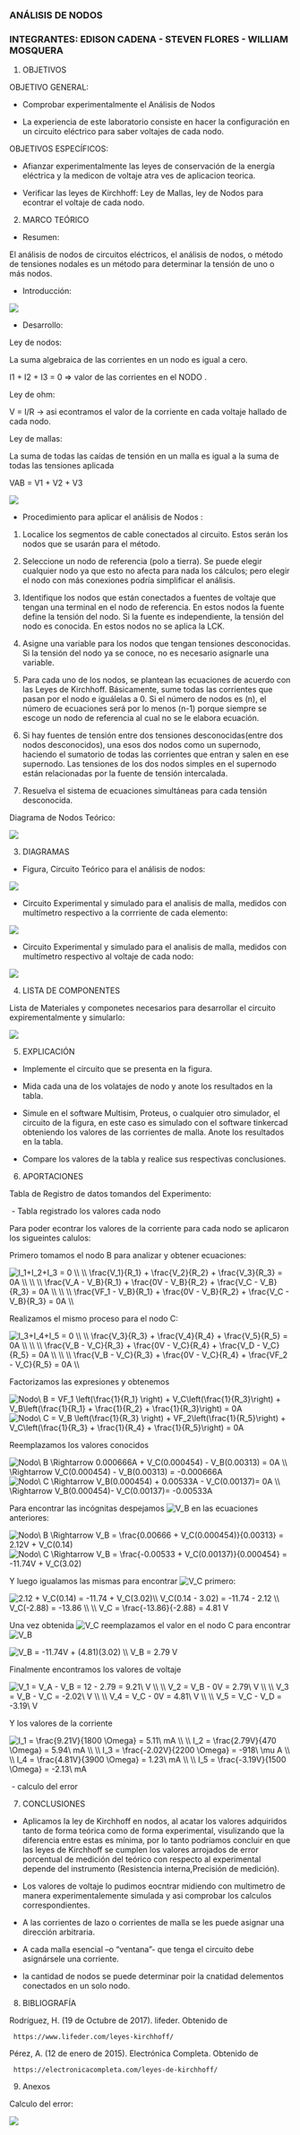 ### ANÁLISIS DE NODOS


### INTEGRANTES: EDISON CADENA - STEVEN FLORES - WILLIAM MOSQUERA


1. OBJETIVOS


OBJETIVO GENERAL:

* Comprobar experimentalmente el Análisis de Nodos

* La experiencia de este laboratorio consiste en hacer la configuración en un circuito eléctrico para saber voltajes de cada nodo.

OBJETIVOS ESPECÍFICOS: 

* Afianzar experimentalmente las leyes de conservación de la energía eléctrica y la medicon de voltaje atra ves de aplicacion teorica.

* Verificar las leyes de Kirchhoff: Ley de Mallas, ley de Nodos para econtrar el voltaje de cada nodo.


2. MARCO TEÓRICO 


* Resumen:

El análisis de nodos de circuitos eléctricos, el análisis de nodos, o método de tensiones nodales es un método para determinar la tensión de uno o más nodos.

* Introducción:

![](https://github.com/eddy90cg/Laboratorio_3/blob/main/img/Mentefacto.jpg)

* Desarrollo:

Ley de nodos:

 La suma algebraica de las corrientes en un nodo es igual a cero.      

I1 + I2 + I3 = 0 => valor de las corrientes en el NODO .

Ley de ohm: 

V = I/R -> asi econtramos el valor de la corriente en cada voltaje hallado de cada nodo.

Ley de mallas: 

La suma de todas las caídas de tensión en un malla es igual a la suma de todas las tensiones aplicada

VAB = V1 + V2 + V3

![](https://github.com/eddy90cg/Laboratorio_3/blob/main/img/circuito%20marco%20teorico.jpg)


* Procedimiento para aplicar el análisis de Nodos :


1.  Localice los segmentos de cable conectados al circuito. Estos serán los nodos que se usarán para el método.

2.  Seleccione un nodo de referencia (polo a tierra). Se puede elegir cualquier nodo ya que esto no afecta para nada los cálculos; pero elegir el nodo con más conexiones podría simplificar el análisis.

3.  Identifique los nodos que están conectados a fuentes de voltaje que tengan una terminal en el nodo de referencia. En estos nodos la fuente define la tensión del nodo. Si la fuente es independiente, la tensión del nodo es conocida. En estos nodos no se aplica la LCK.

4.  Asigne una variable para los nodos que tengan tensiones desconocidas. Si la tensión del nodo ya se conoce, no es necesario asignarle una variable.

5.  Para cada uno de los nodos, se plantean las ecuaciones de acuerdo con las Leyes de Kirchhoff. Básicamente, sume todas las corrientes que pasan por el nodo e iguálelas a 0. Si el número de nodos es (n), el número de ecuaciones será por lo menos (n-1) porque siempre se escoge un nodo de referencia al cual no se le elabora ecuación.

6.  Si hay fuentes de tensión entre dos tensiones desconocidas(entre dos nodos desconocidos), una esos dos nodos como un supernodo, haciendo el sumatorio de todas las corrientes que entran y salen en ese supernodo. Las tensiones de los dos nodos simples en el supernodo están relacionadas por la fuente de tensión intercalada.

7.  Resuelva el sistema de ecuaciones simultáneas para cada tensión desconocida.

Diagrama de Nodos Teórico:

![](https://github.com/eddy90cg/Laboratorio_3/blob/main/img/diagrama%20nodos%20teorico.jpg)


3. DIAGRAMAS

* Figura, Circuito Teórico para el análisis de nodos:

![](https://github.com/eddy90cg/Laboratorio_3/blob/main/img/diagrama.jpeg)

* Circuito Experimental y simulado para el analisis de malla, medidos con multímetro respectivo a la corrriente de cada elemento:

![](https://github.com/eddy90cg/Laboratorio_3/blob/main/img/Medicion%20de%20Corriente.jpeg)

* Circuito Experimental y simulado para el analisis de malla, medidos con multímetro respectivo al voltaje de cada nodo:

![](https://github.com/eddy90cg/Laboratorio_3/blob/main/img/Medicion%20de%20Voltaje.jpeg)

4. LISTA DE COMPONENTES

Lista de Materiales y componetes necesarios para desarrollar el circuito expirementalmente y simularlo:

![](https://github.com/eddy90cg/Laboratorio_3/blob/main/img/materiales%20o%20euipo%20lab%203.jpg)


5. EXPLICACIÓN


* Implemente el circuito que se presenta en la figura.

* Mida cada una de los volatajes de nodo y anote los resultados en la tabla.

* Simule en el software Multisim, Proteus, o cualquier otro simulador, el circuito
de la figura, en este caso es simulado con el software tinkercad obteniendo los valores de las corrientes de malla. Anote los resultados
en la tabla.

* Compare los valores de la tabla  y realice sus respectivas conclusiones.


6. APORTACIONES


Tabla de Registro de datos tomandos del Experimento:


![]()    - Tabla registrado los valores cada nodo


Para poder econtrar los valores de la corriente para cada nodo se aplicaron los sigueintes calulos:

Primero tomamos el nodo B para analizar y obtener ecuaciones:

<img src="https://latex.codecogs.com/svg.latex?I_1&plus;I_2&plus;I_3&space;=&space;0&space;\\&space;\\&space;\frac{V_1}{R_1}&space;&plus;&space;\frac{V_2}{R_2}&space;&plus;&space;\frac{V_3}{R_3}&space;=&space;0A&space;\\&space;\\&space;\\&space;\frac{V_A&space;-&space;V_B}{R_1}&space;&plus;&space;\frac{0V&space;-&space;V_B}{R_2}&space;&plus;&space;\frac{V_C&space;-&space;V_B}{R_3}&space;=&space;0A&space;\\&space;\\&space;\\&space;\frac{VF_1&space;-&space;V_B}{R_1}&space;&plus;&space;\frac{0V&space;-&space;V_B}{R_2}&space;&plus;&space;\frac{V_C&space;-&space;V_B}{R_3}&space;=&space;0A&space;\\" title="I_1+I_2+I_3 = 0 \\ \\ \frac{V_1}{R_1} + \frac{V_2}{R_2} + \frac{V_3}{R_3} = 0A \\ \\ \\ \frac{V_A - V_B}{R_1} + \frac{0V - V_B}{R_2} + \frac{V_C - V_B}{R_3} = 0A \\ \\ \\ \frac{VF_1 - V_B}{R_1} + \frac{0V - V_B}{R_2} + \frac{V_C - V_B}{R_3} = 0A \\" />

Realizamos el mismo proceso para el nodo C:

<img src="https://latex.codecogs.com/svg.latex?I_3&plus;I_4&plus;I_5&space;=&space;0&space;\\&space;\\&space;\frac{V_3}{R_3}&space;&plus;&space;\frac{V_4}{R_4}&space;&plus;&space;\frac{V_5}{R_5}&space;=&space;0A&space;\\&space;\\&space;\\&space;\frac{V_B&space;-&space;V_C}{R_3}&space;&plus;&space;\frac{0V&space;-&space;V_C}{R_4}&space;&plus;&space;\frac{V_D&space;-&space;V_C}{R_5}&space;=&space;0A&space;\\&space;\\&space;\\&space;\frac{V_B&space;-&space;V_C}{R_3}&space;&plus;&space;\frac{0V&space;-&space;V_C}{R_4}&space;&plus;&space;\frac{VF_2&space;-&space;V_C}{R_5}&space;=&space;0A&space;\\" title="I_3+I_4+I_5 = 0 \\ \\ \frac{V_3}{R_3} + \frac{V_4}{R_4} + \frac{V_5}{R_5} = 0A \\ \\ \\ \frac{V_B - V_C}{R_3} + \frac{0V - V_C}{R_4} + \frac{V_D - V_C}{R_5} = 0A \\ \\ \\ \frac{V_B - V_C}{R_3} + \frac{0V - V_C}{R_4} + \frac{VF_2 - V_C}{R_5} = 0A \\" />

Factorizamos las expresiones y obtenemos 

<img src="https://latex.codecogs.com/svg.latex?Nodo\&space;B&space;=&space;VF_1&space;\left(\frac{1}{R_1}&space;\right)&space;&plus;&space;V_C\left(\frac{1}{R_3}\right)&space;&plus;&space;V_B\left(\frac{1}{R_1}&space;&plus;&space;\frac{1}{R_2}&space;&plus;&space;\frac{1}{R_3}\right)&space;=&space;0A" title="Nodo\ B = VF_1 \left(\frac{1}{R_1} \right) + V_C\left(\frac{1}{R_3}\right) + V_B\left(\frac{1}{R_1} + \frac{1}{R_2} + \frac{1}{R_3}\right) = 0A" />

<img src="https://latex.codecogs.com/svg.latex?Nodo\&space;C&space;=&space;V_B&space;\left(\frac{1}{R_3}&space;\right)&space;&plus;&space;VF_2\left(\frac{1}{R_5}\right)&space;&plus;&space;V_C\left(\frac{1}{R_3}&space;&plus;&space;\frac{1}{R_4}&space;&plus;&space;\frac{1}{R_5}\right)&space;=&space;0A" title="Nodo\ C = V_B \left(\frac{1}{R_3} \right) + VF_2\left(\frac{1}{R_5}\right) + V_C\left(\frac{1}{R_3} + \frac{1}{R_4} + \frac{1}{R_5}\right) = 0A" />

Reemplazamos los valores conocidos

<img src="https://latex.codecogs.com/svg.latex?Nodo\&space;B&space;\Rightarrow&space;0.000666A&space;&plus;&space;V_C(0.000454)&space;-&space;V_B(0.00313)&space;=&space;0A&space;\\&space;\Rightarrow&space;V_C(0.000454)&space;-&space;V_B(0.00313)&space;=&space;-0.000666A" title="Nodo\ B \Rightarrow 0.000666A + V_C(0.000454) - V_B(0.00313) = 0A \\ \Rightarrow V_C(0.000454) - V_B(0.00313) = -0.000666A" />

<img src="https://latex.codecogs.com/svg.latex?Nodo\&space;C&space;\Rightarrow&space;V_B(0.000454)&space;&plus;&space;0.00533A&space;-&space;V_C(0.00137)=&space;0A&space;\\&space;\Rightarrow&space;V_B(0.000454)-&space;V_C(0.00137)=&space;-0.00533A" title="Nodo\ C \Rightarrow V_B(0.000454) + 0.00533A - V_C(0.00137)= 0A \\ \Rightarrow V_B(0.000454)- V_C(0.00137)= -0.00533A" />

Para encontrar las incógnitas despejamos <img src="https://latex.codecogs.com/svg.latex?V_B" title="V_B" /> en las ecuaciones anteriores:

<img src="https://latex.codecogs.com/svg.latex?Nodo\&space;B&space;\Rightarrow&space;V_B&space;=&space;\frac{0.00666&space;&plus;&space;V_C(0.000454)}{0.00313}&space;=&space;2.12V&space;&plus;&space;V_C(0.14)" title="Nodo\ B \Rightarrow V_B = \frac{0.00666 + V_C(0.000454)}{0.00313} = 2.12V + V_C(0.14)" />

<img src="https://latex.codecogs.com/svg.latex?Nodo\&space;C&space;\Rightarrow&space;V_B&space;=&space;\frac{-0.00533&space;&plus;&space;V_C(0.00137)}{0.000454}&space;=&space;-11.74V&space;&plus;&space;V_C(3.02)" title="Nodo\ C \Rightarrow V_B = \frac{-0.00533 + V_C(0.00137)}{0.000454} = -11.74V + V_C(3.02)" />

Y luego igualamos las mismas para encontrar <img src="https://latex.codecogs.com/svg.latex?V_C" title="V_C" /> primero:

<img src="https://latex.codecogs.com/svg.latex?2.12&space;&plus;&space;V_C(0.14)&space;=&space;-11.74&space;&plus;&space;V_C(3.02)\\&space;V_C(0.14&space;-&space;3.02)&space;=&space;-11.74&space;-&space;2.12&space;\\&space;V_C(-2.88)&space;=&space;-13.86&space;\\&space;\\&space;V_C&space;=&space;\frac{-13.86}{-2.88}&space;=&space;4.81&space;V" title="2.12 + V_C(0.14) = -11.74 + V_C(3.02)\\ V_C(0.14 - 3.02) = -11.74 - 2.12 \\ V_C(-2.88) = -13.86 \\ \\ V_C = \frac{-13.86}{-2.88} = 4.81 V" />

Una vez obtenida <img src="https://latex.codecogs.com/svg.latex?V_C" title="V_C" /> reemplazamos el valor en el nodo C para encontrar <img src="https://latex.codecogs.com/svg.latex?V_B" title="V_B" /> 

<img src="https://latex.codecogs.com/svg.latex?V_B&space;=&space;-11.74V&space;&plus;&space;(4.81)(3.02)&space;\\&space;V_B&space;=&space;2.79&space;V" title="V_B = -11.74V + (4.81)(3.02) \\ V_B = 2.79 V" />

Finalmente encontramos los valores de voltaje

<img src="https://latex.codecogs.com/svg.latex?V_1&space;=&space;V_A&space;-&space;V_B&space;=&space;12&space;-&space;2.79&space;=&space;9.21\&space;V&space;\\&space;\\&space;V_2&space;=&space;V_B&space;-&space;0V&space;=&space;2.79\&space;V&space;\\&space;\\&space;V_3&space;=&space;V_B&space;-&space;V_C&space;=&space;-2.02\&space;V&space;\\&space;\\&space;V_4&space;=&space;V_C&space;-&space;0V&space;=&space;4.81\&space;V&space;\\&space;\\&space;V_5&space;=&space;V_C&space;-&space;V_D&space;=&space;-3.19\&space;V" title="V_1 = V_A - V_B = 12 - 2.79 = 9.21\ V \\ \\ V_2 = V_B - 0V = 2.79\ V \\ \\ V_3 = V_B - V_C = -2.02\ V \\ \\ V_4 = V_C - 0V = 4.81\ V \\ \\ V_5 = V_C - V_D = -3.19\ V" />

Y los valores de la corriente

<img src="https://latex.codecogs.com/svg.latex?I_1&space;=&space;\frac{9.21V}{1800&space;\Omega}&space;=&space;5.11\&space;mA&space;\\&space;\\&space;I_2&space;=&space;\frac{2.79V}{470&space;\Omega}&space;=&space;5.94\&space;mA&space;\\&space;\\&space;I_3&space;=&space;\frac{-2.02V}{2200&space;\Omega}&space;=&space;-918\&space;\mu&space;A&space;\\&space;\\&space;I_4&space;=&space;\frac{4.81V}{3900&space;\Omega}&space;=&space;1.23\&space;mA&space;\\&space;\\&space;I_5&space;=&space;\frac{-3.19V}{1500&space;\Omega}&space;=&space;-2.13\&space;mA" title="I_1 = \frac{9.21V}{1800 \Omega} = 5.11\ mA \\ \\ I_2 = \frac{2.79V}{470 \Omega} = 5.94\ mA \\ \\ I_3 = \frac{-2.02V}{2200 \Omega} = -918\ \mu A \\ \\ I_4 = \frac{4.81V}{3900 \Omega} = 1.23\ mA \\ \\ I_5 = \frac{-3.19V}{1500 \Omega} = -2.13\ mA" />




![]() - calculo del error


7. CONCLUSIONES

* Aplicamos la ley de Kirchhoff en nodos, al acatar los valores adquiridos tanto de forma teórica como de forma experimental, visulizando que la diferencia entre estas es mínima, por lo tanto podríamos concluir en que las leyes de Kirchhoff se cumplen los valores arrojados de error porcentual de medición del teórico con respecto al experimental depende del instrumento (Resistencia interna,Precisión de medición).

* Los valores de voltaje lo pudimos eocntrar midiendo con multimetro de manera experimentalemente simulada y asi comprobar los calculos correspondientes.

* A las corrientes de lazo o corrientes de malla se les puede asignar una dirección arbitraria.

* A cada malla esencial –o “ventana”- que tenga el circuito debe asignársele una corriente.

* la cantidad de nodos se puede determinar poir la cnatidad delementos conectados en un solo nodo.


8. BIBLIOGRAFÍA

Rodríguez, H. (19 de Octubre de 2017). lifeder. Obtenido de

     https://www.lifeder.com/leyes-kirchhoff/

Pérez, A. (12 de enero de 2015). Electrónica Completa. Obtenido de

     https://electronicacompleta.com/leyes-de-kirchhoff/
     

9. Anexos

Calculo del error: 


![](https://github.com/eddy90cg/Laboratorio_3/blob/main/Anexos/calculo%20del%20error.jpg)
